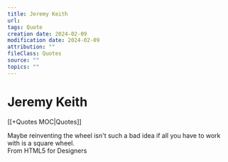 ```yaml
---
title: Jeremy Keith
url: 
tags: Quote
creation date: 2024-02-09
modification date: 2024-02-09
attribution: ""
fileClass: Quotes
source: ""
topics: ""
---
```


# Jeremy Keith

[[+Quotes MOC|Quotes]]

Maybe reinventing the wheel isn't such a bad idea if all you have to work with is a square wheel.  
From HTML5 for Designers
